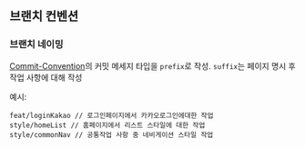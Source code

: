 ## 브랜치 컨벤션

### 브랜치 네이밍

[Commit-Convention](./Commit-Convention.md)의 커밋 메세지 타입을 `prefix`로 작성. `suffix`는 페이지 명시 후 작업 사항에 대해 작성

예시:

    feat/loginKakao // 로그인페이지에서 카카오로그인에대한 작업
    style/homeList // 홈페이지에서 리스트 스타일에 대한 작업
    style/commonNav // 공통작업 사항 중 네비게이션 스타일 작업
